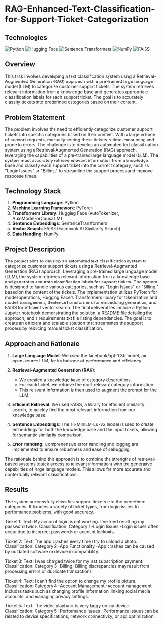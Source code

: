 # RAG-Enhanced-Text-Classification-for-Support-Ticket-Categorization

## Technologies
![Python](https://img.shields.io/badge/Python-3776AB?style=for-the-badge&logo=Python&logoColor=white)
![Hugging Face](https://img.shields.io/badge/HuggingFace-29B5E8?style=for-the-badge&logo=HuggingFace&logoColor=white)
![Sentence Transformers](https://img.shields.io/badge/Sentence_Transformers-4285F4?style=for-the-badge&logo=SentenceTransformers&logoColor=white)
![NumPy](https://img.shields.io/badge/NumPy-FF9900?style=for-the-badge&logo=numpy&logoColor=white)
![FAISS](https://img.shields.io/badge/FAISS-<COLOR_CODE>?style=for-the-badge&logoColor=white)

## Overview
This task involves developing a text classification system using a Retrieval-Augmented Generation (RAG) approach with a pre-trained large language model (LLM) to categorize customer support tickets. The system retrieves relevant information from a knowledge base and generates appropriate classification labels for each support ticket. The goal is to accurately classify tickets into predefined categories based on their content.

## Problem Statement
The problem involves the need to efficiently categorize customer support tickets into specific categories based on their content. With a large volume of support requests, manually sorting these tickets is time-consuming and prone to errors. The challenge is to develop an automated text classification system using a Retrieval-Augmented Generation (RAG) approach, leveraging the capabilities of a pre-trained large language model (LLM). The system must accurately retrieve relevant information from a knowledge base and classify each support ticket into the correct category, such as "Login Issues" or "Billing," to streamline the support process and improve response times.

## Technology Stack
1. **Programming Language**: Python
2. **Machine Learning Framework**: PyTorch
3. **Transformers Library**: Hugging Face (AutoTokenizer, AutoModelForCausalLM)
4. **Sentence Embeddings**: SentenceTransformers
5. **Vector Search**: FAISS (Facebook AI Similarity Search)
6. **Data Handling**: NumPy

## Project Description
The project aims to develop an automated text classification system to categorize customer support tickets using a Retrieval-Augmented Generation (RAG) approach. Leveraging a pre-trained large language model (LLM), the system retrieves relevant information from a knowledge base and generates accurate classification labels for support tickets. The system is designed to handle various categories, such as "Login Issues" or "Billing," based on the content of the tickets. The implementation utilizes PyTorch for model operations, Hugging Face's Transformers library for tokenization and model management, SentenceTransformers for embedding generation, and FAISS for efficient vector search. The final deliverables include a Python Jupyter notebook demonstrating the solution, a README file detailing the approach, and a requirements.txt file listing dependencies. The goal is to create an efficient and scalable solution that streamlines the support process by reducing manual ticket classification.

## Approach and Rationale

1. **Large Language Model**: We used the facebook/opt-1.3b model, an open-source LLM, for its balance of performance and efficiency.

2. **Retrieval-Augmented Generation (RAG)**:
   - We created a knowledge base of category descriptions.
   - For each ticket, we retrieve the most relevant category information.
   - This relevant information is then used to augment the prompt for the LLM.

3. **Efficient Retrieval**: We used FAISS, a library for efficient similarity search, to quickly find the most relevant information from our knowledge base.

4. **Sentence Embeddings**: The all-MiniLM-L6-v2 model is used to create embeddings for both the knowledge base and the input tickets, allowing for semantic similarity comparison.

5. **Error Handling**: Comprehensive error handling and logging are implemented to ensure robustness and ease of debugging.

The rationale behind this approach is to combine the strengths of retrieval-based systems (quick access to relevant information) with the generative capabilities of large language models. This allows for more accurate and contextually relevant classifications.

## Results
The system successfully classifies support tickets into the predefined categories. It handles a variety of ticket types, from login issues to performance problems, with good accuracy.

Ticket 1:
Text: My account login is not working. I've tried resetting my password twice.
Classification: Category 1 -Login Issues -Login issues often occur due to incorrect passwords or account lockouts.

Ticket 2:
Text: The app crashes every time I try to upload a photo.
Classification: Category 2 -App Functionality -App crashes can be caused by outdated software or device incompatibility.

Ticket 3:
Text: I was charged twice for my last subscription payment.
Classification: Category 3 -Billing -Billing discrepancies may result from processing errors or duplicate transactions.

Ticket 4:
Text: I can't find the option to change my profile picture.
Classification: Category 4 -Account Management -Account management includes tasks such as changing profile information, linking social media accounts, and managing privacy settings.

Ticket 5:
Text: The video playback is very laggy on my device.
Classification: Category 5 -Performance Issues -Performance issues can be related to device specifications, network connectivity, or app optimization.



